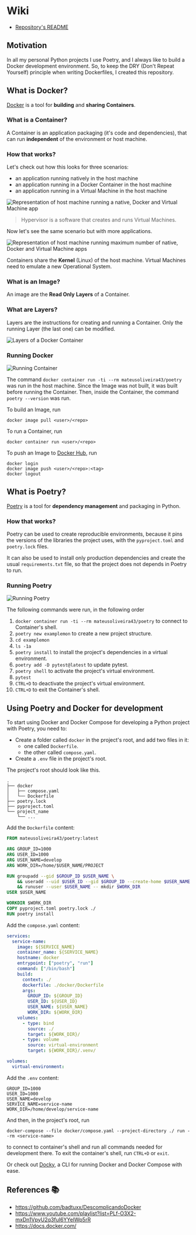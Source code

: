 # Wiki

- [Repository's README](../README.md)

## Motivation

In all my personal Python projects I use Poetry, and I always like to build a Docker development environment. So, to keep the DRY (Don't Repeat Yourself) principle when writing Dockerfiles, I created this repository.

## What is Docker?

[Docker](https://docs.docker.com/get-started/overview/) is a tool for **building** and **sharing** **Containers**.

### What is a Container?

A Container is an application packaging (it's code and dependencies), that can run **independent** of the environment or host machine.

### How that works?

Let's check out how this looks for three scenarios:
- an application running natively in the host machine
- an application running in a Docker Container in the host machine
- an application running in a Virtual Machine in the host machine

![Representation of host machine running a native, Docker and Virtual Machine app](host_machine.svg "Representation of host machine running a native, Docker and Virtual Machine app")

> Hypervisor is a software that creates and runs Virtual Machines.

Now let's see the same scenario but with more applications.

![Representation of host machine running maximum number of native, Docker and Virtual Machine apps](host_machine_full.svg "Representation of host machine running maximum number of native, Docker and Virtual Machine apps")

Containers share the **Kernel** (Linux) of the host machine. Virtual Machines need to emulate a new Operational System.

### What is an Image?

An image are the **Read Only** **Layers** of a Container.

### What are Layers?

Layers are the instructions for creating and running a Container. Only the running Layer (the last one) can be modified.

![Layers of a Docker Container](layers.svg "Layers of a Docker Container")

### Running Docker

![Running Container](run_container.gif "Running Container")

The command `docker container run -ti --rm mateusoliveira43/poetry` was run in the host machine. Since the Image was not built, it was built before running the Container. Then, inside the Container, the command `poetry --version` was run.

To build an Image, run
```
docker image pull <user>/<repo>
```

To run a Container, run
```
docker container run <user>/<repo>
```

To push an Image to [Docker Hub](https://hub.docker.com/), run
```
docker login
docker image push <user>/<repo>:<tag>
docker logout
```

## What is Poetry?

[Poetry](https://python-poetry.org/) is a tool for **dependency management** and packaging in Python.

### How that works?

Poetry can be used to create reproducible environments, because it pins the versions of the libraries the project uses, with the `pyproject.toml` and `poetry.lock` files.

It can also be used to install only production dependencies and create the usual `requirements.txt` file, so that the project does not depends in Poetry to run.

### Running Poetry

![Running Poetry](run_poetry.gif "Running Poetry")

The following commands were run, in the following order
1. `docker container run -ti --rm mateusoliveira43/poetry` to connect to Container's shell.
1. `poetry new examplemon` to create a new project structure.
1. `cd examplemon`
1. `ls -1a`
1. `poetry install` to install the project's dependencies in a virtual environment.
1. `poetry add -D pytest@latest` to update pytest.
1. `poetry shell` to activate the project's virtual environment.
1. `pytest`
1. `CTRL+D` to deactivate the project's virtual environment.
1. `CTRL+D` to exit the Container's shell.

## Using Poetry and Docker for development

To start using Docker and Docker Compose for developing a Python project with Poetry, you need to:
- Create a folder called `docker` in the project's root, and add two files in it:
    - one called `Dockerfile`.
    - the other called `compose.yaml`.
- Create a `.env` file in the project's root.

The project's root should look like this.
```
.
├── docker
│   ├── compose.yaml
│   └── Dockerfile
├── poetry.lock
├── pyproject.toml
└── project_name
    └── ...
```

Add the `Dockerfile` content:
```dockerfile
FROM mateusoliveira43/poetry:latest

ARG GROUP_ID=1000
ARG USER_ID=1000
ARG USER_NAME=develop
ARG WORK_DIR=/home/$USER_NAME/PROJECT

RUN groupadd --gid $GROUP_ID $USER_NAME \
    && useradd --uid $USER_ID --gid $GROUP_ID --create-home $USER_NAME \
    && runuser --user $USER_NAME -- mkdir $WORK_DIR
USER $USER_NAME

WORKDIR $WORK_DIR
COPY pyproject.toml poetry.lock ./
RUN poetry install
```

Add the `compose.yaml` content:
```yaml
services:
  service-name:
    image: ${SERVICE_NAME}
    container_name: ${SERVICE_NAME}
    hostname: docker
    entrypoint: ["poetry", "run"]
    command: ["/bin/bash"]
    build:
      context: ./
      dockerfile: ./docker/Dockerfile
      args:
        GROUP_ID: ${GROUP_ID}
        USER_ID: ${USER_ID}
        USER_NAME: ${USER_NAME}
        WORK_DIR: ${WORK_DIR}
    volumes:
      - type: bind
        source: ./
        target: ${WORK_DIR}/
      - type: volume
        source: virtual-environment
        target: ${WORK_DIR}/.venv/

volumes:
  virtual-environment:
```

Add the `.env` content:
```
GROUP_ID=1000
USER_ID=1000
USER_NAME=develop
SERVICE_NAME=service-name
WORK_DIR=/home/develop/service-name
```

And then, in the project's root, run
```
docker-compose --file docker/compose.yaml --project-directory ./ run --rm <service-name>
```
to connect to container's shell and run all commands needed for development there. To exit the container's shell, run `CTRL+D` or `exit`.

Or check out [Docky](https://github.com/mateusoliveira43/docky), a CLI for running Docker and Docker Compose with ease.

## References :books:

- https://github.com/badtuxx/DescomplicandoDocker
- https://www.youtube.com/playlist?list=PLf-O3X2-mxDn1VpyU2q3fuI6YYeIWp5rR
- https://docs.docker.com/
